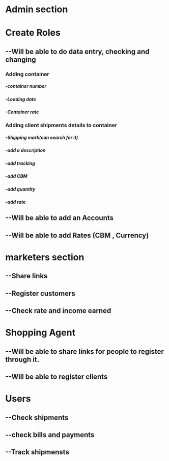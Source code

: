 # Admin section

# Create Roles

## --Will be able to do data entry, checking and changing

### Adding container

##### -container number

##### -Loading date

##### -Container rate

### Adding client shipments details to container

##### -Shipping mark(can search for it)

##### -add a description

##### -add tracking

##### -add CBM

##### -add quantity

##### -add rate

## --Will be able to add an Accounts

## --Will be able to add Rates (CBM , Currency)

# marketers section

## --Share links

## --Register customers

## --Check rate and income earned

# Shopping Agent

## --Will be able to share links for people to register through it.

## --Will be able to register clients

# Users

## --Check shipments

## --check bills and payments

## --Track shipmensts
